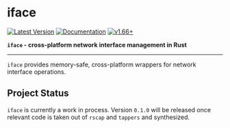 # iface

<!--[![Cross-Platform]][CI Status]-->
[![Latest Version]][crates.io] [![Documentation]][docs.rs] [![v1.66+]][Rust 1.66]

<!--[Cross-Platform]: https://github.com/pkts-rs/tappers/actions/workflows/full_ci.yml/badge.svg-->
<!--[CI Status]: https://github.com/pkts-rs/tappers/actions-->
[Documentation]: https://docs.rs/tappers/badge.svg
[docs.rs]: https://docs.rs/tappers/
[Latest Version]: https://img.shields.io/crates/v/tappers.svg
[crates.io]: https://crates.io/crates/tappers
[v1.66+]: https://img.shields.io/badge/MSRV-rustc_1.66+-blue.svg
[Rust 1.66]: https://blog.rust-lang.org/2022/12/15/Rust-1.66.0.html

**`iface` - cross-platform network interface management in Rust**

---

`iface` provides memory-safe, cross-platform wrappers for network interface operations.

## Project Status

`iface` is currently a work in process. Version `0.1.0` will be released once relevant code is taken
out of `rscap` and `tappers` and synthesized.
